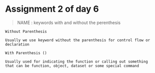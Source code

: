 #   Assignment 2 of day 6

> NAME : keywords with and without the perenthesis

`Without Parenthesis`

    Usually we use keyword without the parenthesis for control flow or declaration

`With Parenthesis ()`

    Usually used for indicating the function or calling out something
    that can be function, object, dataset or some special command



